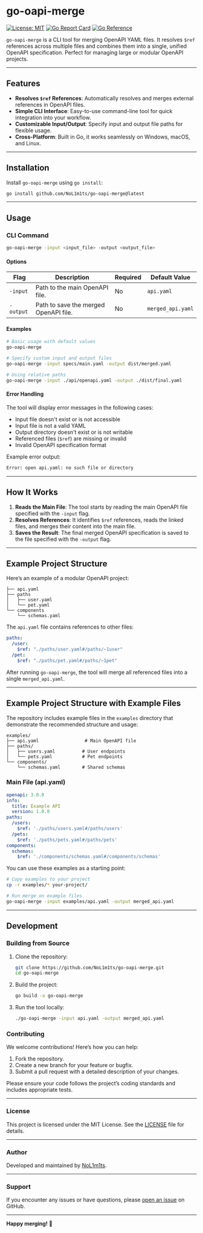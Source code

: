 # go-oapi-merge

[![License: MIT](https://img.shields.io/badge/License-MIT-blue.svg)](https://opensource.org/licenses/MIT)
[![Go Report Card](https://goreportcard.com/badge/github.com/NoL1m1ts/go-oapi-merge)](https://goreportcard.com/report/github.com/NoL1m1ts/go-oapi-merge)
[![Go Reference](https://pkg.go.dev/badge/github.com/NoL1m1ts/go-oapi-merge.svg)](https://pkg.go.dev/github.com/NoL1m1ts/go-oapi-merge)

`go-oapi-merge` is a CLI tool for merging OpenAPI YAML files. It resolves `$ref` references across multiple files and combines them into a single, unified OpenAPI specification. Perfect for managing large or modular OpenAPI projects.

---

## Features

- **Resolves `$ref` References**: Automatically resolves and merges external references in OpenAPI files.
- **Simple CLI Interface**: Easy-to-use command-line tool for quick integration into your workflow.
- **Customizable Input/Output**: Specify input and output file paths for flexible usage.
- **Cross-Platform**: Built in Go, it works seamlessly on Windows, macOS, and Linux.

---

## Installation

Install `go-oapi-merge` using `go install`:

```bash
go install github.com/NoL1m1ts/go-oapi-merge@latest
```

---

## Usage

### CLI Command

```bash
go-oapi-merge -input <input_file> -output <output_file>
```

#### Options

| Flag      | Description                              | Required | Default Value   |
|-----------|------------------------------------------|----------|-----------------|
| `-input`  | Path to the main OpenAPI file.           | No       | `api.yaml`      |
| `-output` | Path to save the merged OpenAPI file.    | No       | `merged_api.yaml` |

#### Examples

```bash
# Basic usage with default values
go-oapi-merge

# Specify custom input and output files
go-oapi-merge -input specs/main.yaml -output dist/merged.yaml

# Using relative paths
go-oapi-merge -input ./api/openapi.yaml -output ./dist/final.yaml
```

#### Error Handling

The tool will display error messages in the following cases:
- Input file doesn't exist or is not accessible
- Input file is not a valid YAML
- Output directory doesn't exist or is not writable
- Referenced files (`$ref`) are missing or invalid
- Invalid OpenAPI specification format

Example error output:
```bash
Error: open api.yaml: no such file or directory
```

---

## How It Works

1. **Reads the Main File**: The tool starts by reading the main OpenAPI file specified with the `-input` flag.
2. **Resolves References**: It identifies `$ref` references, reads the linked files, and merges their content into the main file.
3. **Saves the Result**: The final merged OpenAPI specification is saved to the file specified with the `-output` flag.

---

## Example Project Structure

Here’s an example of a modular OpenAPI project:

```
├── api.yaml
├── paths
│   ├── user.yaml
│   └── pet.yaml
└── components
    └── schemas.yaml
```

The `api.yaml` file contains references to other files:

```yaml
paths:
  /user:
    $ref: "./paths/user.yaml#/paths/~1user"
  /pet:
    $ref: "./paths/pet.yaml#/paths/~1pet"
```

After running `go-oapi-merge`, the tool will merge all referenced files into a single `merged_api.yaml`.

---

## Example Project Structure with Example Files

The repository includes example files in the `examples` directory that demonstrate the recommended structure and usage:

```
examples/
├── api.yaml                 # Main OpenAPI file
├── paths/
│   ├── users.yaml          # User endpoints
│   └── pets.yaml           # Pet endpoints
└── components/
    └── schemas.yaml        # Shared schemas
```

### Main File (api.yaml)
```yaml
openapi: 3.0.0
info:
  title: Example API
  version: 1.0.0
paths:
  /users:
    $ref: './paths/users.yaml#/paths/users'
  /pets:
    $ref: './paths/pets.yaml#/paths/pets'
components:
  schemas:
    $ref: './components/schemas.yaml#/components/schemas'
```

You can use these examples as a starting point:
```bash
# Copy examples to your project
cp -r examples/* your-project/

# Run merge on example files
go-oapi-merge -input examples/api.yaml -output merged_api.yaml
```

---

## Development

### Building from Source

1. Clone the repository:

   ```bash
   git clone https://github.com/NoL1m1ts/go-oapi-merge.git
   cd go-oapi-merge
   ```

2. Build the project:

   ```bash
   go build -o go-oapi-merge
   ```

3. Run the tool locally:

   ```bash
   ./go-oapi-merge -input api.yaml -output merged_api.yaml
   ```

### Contributing

We welcome contributions! Here’s how you can help:

1. Fork the repository.
2. Create a new branch for your feature or bugfix.
3. Submit a pull request with a detailed description of your changes.

Please ensure your code follows the project’s coding standards and includes appropriate tests.

---

### License

This project is licensed under the MIT License. See the [LICENSE](LICENSE) file for details.

---

### Author

Developed and maintained by [NoL1m1ts](https://github.com/NoL1m1ts).

---

### Support

If you encounter any issues or have questions, please [open an issue](https://github.com/NoL1m1ts/go-oapi-merge/issues) on GitHub.

---

**Happy merging!** 🚀
